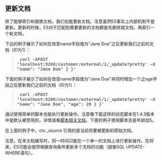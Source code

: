 ## 更新文档

除了能够索引和替换文档，我们也能更新文档。注意虽然ES事实上内部机制不是更新。更新的时候，ES对于匹配到需要更新的文档都是先删除就文档，再索引一个新文档。

下边的例子展示了如何在改变name字段值为"Jane Doe"之后更新我们之前的文档（ID为1）：

> **<pre>
curl -XPOST 'localhost:9200/customer/external/1/_update?pretty' -d '
{
  "doc": { "name": "Jane Doe" }
}'
> </pre>**

下面的例子展示了如何在改变name字段值为"Jane Doe"并同时增加一个之age字段之后更新我们之前的文档（ID为1）：

> **<pre>
curl -XPOST 'localhost:9200/customer/external/1/_update?pretty' -d '
{
  "doc": { "name": "Jane Doe", "age": 20 }
}'
> </pre>**

通过使用简单的脚本也能执行更新操作。注意像下面这样的动态脚本在1.4.3版本中是默认被禁用的，详情请看[脚本相关文档](https://www.elastic.co/guide/en/elasticsearch/reference/current/modules-scripting.html)。下面的例子使用脚本去是年龄加5。

在上面的例子中，ctx._source 引用的是当前将要被更新的原始文档。

注意，在本文档编写时，同一时间只能在一个单一的文档上进行更新操作。在将来，ES可能会提供根据查询条件更新多个文档的功能（就像SQL UPDATE-WHERE语句）。


